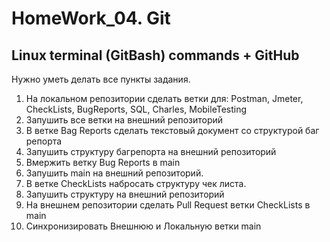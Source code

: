 # HomeWork_04. Git
## Linux terminal (GitBash) commands + GitHub

Нужно уметь делать все пункты задания.

1. На локальном репозитории сделать ветки для: Postman, Jmeter, CheckLists, BugReports, SQL, Charles, MobileTesting
2. Запушить все ветки на внешний репозиторий
3. В ветке Bag Reports сделать текстовый документ со структурой баг репорта
4. Запушить структуру багрепорта на внешний репозиторий
5. Вмержить ветку Bug Reports в main
6. Запушить main на внешний репозиторий.
7. В ветке CheckLists набросать структуру чек листа.
8. Запушить структуру на внешний репозиторий
9. На внешнем репозитории сделать Pull Request ветки CheckLists в main
10. Синхронизировать Внешнюю и Локальную ветки main